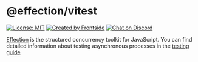 # @effection/vitest
[![License: MIT](https://img.shields.io/badge/License-MIT-yellow.svg)](https://opensource.org/licenses/MIT)
[![Created by Frontside](https://img.shields.io/badge/created%20by-frontside-26abe8.svg)](https://frontside.com)
[![Chat on Discord](https://img.shields.io/discord/700803887132704931?Label=Discord)](https://discord.gg/Ug5nWH8)

[Effection][] is the structured concurrency toolkit for JavaScript. You can find
detailed information about testing asynchronous processes in the
[testing guide](https://frontside.com/effection/docs/guides/testing)

[Effection]: https://frontside.com/effection
